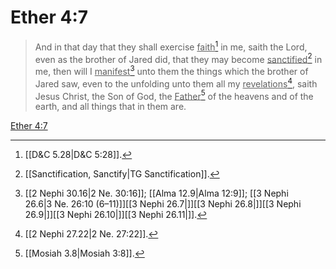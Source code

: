 # Ether 4:7

> And in that day that they shall exercise <u>faith</u>[^a] in me, saith the Lord, even as the brother of Jared did, that they may become <u>sanctified</u>[^b] in me, then will I <u>manifest</u>[^c] unto them the things which the brother of Jared saw, even to the unfolding unto them all my <u>revelations</u>[^d], saith Jesus Christ, the Son of God, the <u>Father</u>[^e] of the heavens and of the earth, and all things that in them are.

[Ether 4:7](https://www.churchofjesuschrist.org/study/scriptures/bofm/ether/4?lang=eng&id=p7#p7)


[^a]: [[D&C 5.28|D&C 5:28]].  
[^b]: [[Sanctification, Sanctify|TG Sanctification]].  
[^c]: [[2 Nephi 30.16|2 Ne. 30:16]]; [[Alma 12.9|Alma 12:9]]; [[3 Nephi 26.6|3 Ne. 26:10 (6–11)]][[3 Nephi 26.7|]][[3 Nephi 26.8|]][[3 Nephi 26.9|]][[3 Nephi 26.10|]][[3 Nephi 26.11|]].  
[^d]: [[2 Nephi 27.22|2 Ne. 27:22]].  
[^e]: [[Mosiah 3.8|Mosiah 3:8]].  
